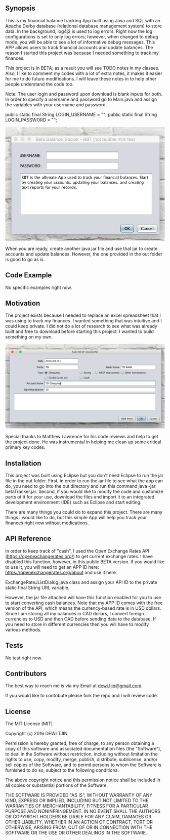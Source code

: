 ## Synopsis

This is my financial balance tracking App built using Java and SQL with an Apache Derby database (relational database management system) to store data.  In the background, log4j2 is used to log errors.  Right now the log configurations is set to only log errors; however, when changed to debug mode, you will be able to see a lot of informative debug messages.  This APP allows users to track financial accounts and update balances.  The reason I started this project was because I needed something to track my finances.

This project is in BETA; as a result you will see TODO notes in my classes. Also, I like to comment my codes
with a lot of extra notes, it makes it easier for me to do future modifications. I will leave these notes in to help other people understand the code too.

Note: The user login and password upon download is blank inputs for both. In order to specify a username and password
go to Main.java and assign the variables with your username and password.

  public static final String LOGIN_USERNAME = "";
  public static final String LOGIN_PASSWORD = "";

![alt tag](https://raw.githubusercontent.com/dewitjin/balanceTrackerApp/master/images/loginImage.png)

When you are ready, create another java jar file and use that jar to create accounts and update balances. However, the one provided in the out folder is good to go as is.

## Code Example

No specific examples right now.

## Motivation

The project exists because I needed to replace an excel spreadsheet that I was using to track my finances.  I wanted something that was intuitive and I could keep private. I did not do a lot of research to see what was already built and free to download before starting this project.  I wanted to build something on my own.

![alt tag](https://raw.githubusercontent.com/dewitjin/balanceTrackerApp/master/images/addNewAccount.png)

Special thanks to Matthew Lawrence for his code reviews and help to get the project done. He was instrumental in helping me clean up some critical primary key codes.

## Installation

This project was built using Eclipse but you don't need Eclipse to run the jar file in the out folder.  First, in order to run the jar file to see what the app can do, you need to go into the out directory and run this command java -jar betaTracker.jar. Second, if you would like to modify the code and customize parts of it for your use, download the files and import it to an integrated development environment (IDE) such as Eclipse and start editing.

There are many things you could do to expand this project.  There are many things I would like to do, but this simple
App will help you track your finances right now without medications.

## API Reference

In order to keep track of "cash", I used the Open Exchange Rates API (https://openexchangerates.org/) to get current exchange rates.  I have disabled this function, however, in this public BETA version.  If you would like to use it, you will need to get an APP ID here: https://openexchangerates.org/about and use it here:

  ExchangeRateJListDialog.java class and assign your API ID to the private static final String URL variable.

However, the jar file attached will have this function enabled for you to use to start converting cash balances. Note that my APP ID comes with the free version of the API, which means the currency-based rate is in USD dollars. Since I am storing all my balances in CAD dollars, I convert foreign currencies to USD and then CAD before sending data to the database.  If you need to store in different currencies then you will have to modify various methods.

## Tests

No test right now.

## Contributors

The best way to reach me is via my Email at dewi.tjin@gmail.com.

If you would like to contribute please fork the repo and I will review code.

## License

The MIT License (MIT)

Copyright (c) 2016 DEWI TJIN

Permission is hereby granted, free of charge, to any person obtaining a copy
of this software and associated documentation files (the "Software"), to deal
in the Software without restriction, including without limitation the rights
to use, copy, modify, merge, publish, distribute, sublicense, and/or sell
copies of the Software, and to permit persons to whom the Software is
furnished to do so, subject to the following conditions:

The above copyright notice and this permission notice shall be included in all
copies or substantial portions of the Software.

THE SOFTWARE IS PROVIDED "AS IS", WITHOUT WARRANTY OF ANY KIND, EXPRESS OR
IMPLIED, INCLUDING BUT NOT LIMITED TO THE WARRANTIES OF MERCHANTABILITY,
FITNESS FOR A PARTICULAR PURPOSE AND NONINFRINGEMENT. IN NO EVENT SHALL THE
AUTHORS OR COPYRIGHT HOLDERS BE LIABLE FOR ANY CLAIM, DAMAGES OR OTHER
LIABILITY, WHETHER IN AN ACTION OF CONTRACT, TORT OR OTHERWISE, ARISING FROM,
OUT OF OR IN CONNECTION WITH THE SOFTWARE OR THE USE OR OTHER DEALINGS IN THE
SOFTWARE.


